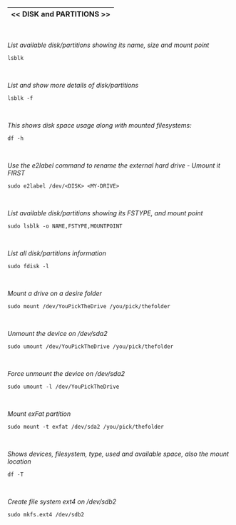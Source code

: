 |<< DISK and PARTITIONS >>|
|-------------|
<br>

*List available disk/partitions showing its name, size and mount point*
```
lsblk
```
<br>

*List and show more details of disk/partitions*
```
lsblk -f
```
<br>

*This shows disk space usage along with mounted filesystems:*
```
df -h
```
<br>

*Use the e2label command to rename the external hard drive - Umount it FIRST*
```
sudo e2label /dev/<DISK> <MY-DRIVE>
```
<br>

*List available disk/partitions showing its FSTYPE, and mount point*
```
sudo lsblk -o NAME,FSTYPE,MOUNTPOINT
```
<br>

*List all disk/partitions information*
```
sudo fdisk -l
```
<br>

*Mount a drive on a desire folder*
```
sudo mount /dev/YouPickTheDrive /you/pick/thefolder
```
<br>

*Unmount the device on /dev/sda2*
```
sudo umount /dev/YouPickTheDrive /you/pick/thefolder
```
<br>

*Force unmount the device on /dev/sda2*
```
sudo umount -l /dev/YouPickTheDrive
```
<br>

*Mount exFat partition*
```
sudo mount -t exfat /dev/sda2 /you/pick/thefolder
```
<br>

*Shows devices, filesystem, type, used and available space, also the mount location*
```
df -T
```
<br>

*Create file system ext4 on /dev/sdb2*
```
sudo mkfs.ext4 /dev/sdb2
```
<br>
